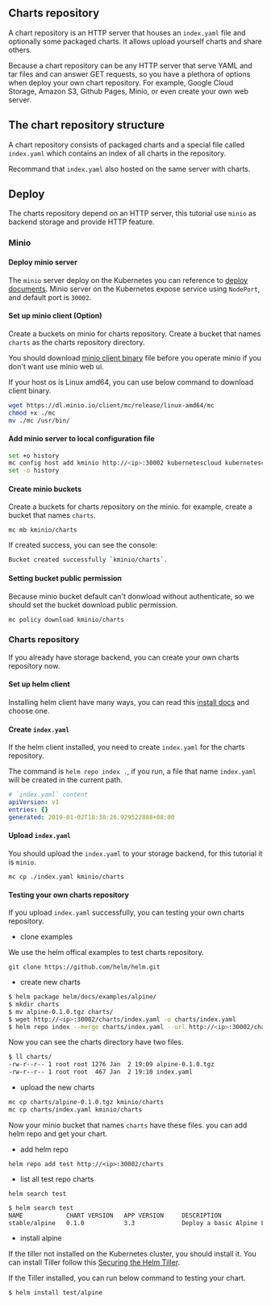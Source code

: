 Charts repository
-------------------------------------

A chart repository is an HTTP server that houses an `index.yaml` file and optionally some packaged charts. It allows upload yourself charts and share others.

Because a chart repository can be any HTTP server that serve YAML and tar files and can answer GET requests, so you have a plethora of options when deploy your own chart repository. For example, Google Cloud Storage, Amazon S3, Github Pages, Minio, or even create your own web server.

## The chart repository structure

A chart repository consists of packaged charts and a special file called `index.yaml` which contains an index of all charts in the repository.

Recommand that `index.yaml` also hosted on the same server with charts.

## Deploy

The charts repository depend on an HTTP server, this tutorial use `minio` as backend storage and provide HTTP feature. 

### Minio

#### Deploy minio server

The `minio` server deploy on the Kubernetes you can reference to [deploy documents](../../minio). Minio server on the Kubernetes expose service using `NodePort`, and default port is `30002`.

#### Set up minio client (Option)

Create a buckets on minio for charts repository. Create a bucket that names `charts` as the charts repository directory.

You should download [minio client binary](https://dl.minio.io/client/mc/release) file before you operate minio if you don't want use minio web ui.

If your host os is Linux amd64, you can use below command to download client binary.

```sh
wget https://dl.minio.io/client/mc/release/linux-amd64/mc
chmod +x ./mc
mv ./mc /usr/bin/
```

#### Add minio server to local configuration file

```sh
set +o history
mc config host add kminio http://<ip>:30002 kubernetescloud kubernetescloudstorage
set -o history
```

#### Create minio buckets

Create a buckets for charts repository on the minio. for example, create a bucket that names `charts`.

`mc mb kminio/charts`

If created success, you can see the console:

```sh
Bucket created successfully `kminio/charts`.
```

#### Setting bucket public permission

Because minio bucket default can't donwload without authenticate, so we should set the bucket download public permission.

`mc policy download kminio/charts`

### Charts repository

If you already have storage backend, you can create your own charts repository now.

#### Set up helm client

Installing helm client have many ways, you can read this [install docs](https://github.com/helm/helm/blob/master/docs/install.md#installing-the-helm-client) and choose one.

#### Create `index.yaml`

If the helm client installed, you need to create `index.yaml` for the charts repository.

The command is `helm repo index .`, if you run, a file that name `index.yaml` will be created in the current path.

```yaml
# `index.yaml` content
apiVersion: v1
entries: {}
generated: 2019-01-02T18:38:26.929522888+08:00
```

#### Upload `index.yaml`

You should upload the `index.yaml` to your storage backend, for this tutorial it is `minio`.

`mc cp ./index.yaml kminio/charts`

#### Testing your own charts repository

If you upload `index.yaml` successfully, you can testing your own charts repository.

- clone examples

We use the helm offical examples to test charts repository.

`git clone https://github.com/helm/helm.git`

- create new charts

```sh
$ helm package helm/docs/examples/alpine/
$ mkdir charts
$ mv alpine-0.1.0.tgz charts/
$ wget http://<ip>:30002/charts/index.yaml -o charts/index.yaml
$ helm repo index --merge charts/index.yaml --url http://<ip>:30002/charts charts/
```

Now you can see the charts directory have two files.

```sh
$ ll charts/
-rw-r--r-- 1 root root 1276 Jan  2 19:09 alpine-0.1.0.tgz
-rw-r--r-- 1 root root  467 Jan  2 19:10 index.yaml
```

- upload the new charts

```sh
mc cp charts/alpine-0.1.0.tgz kminio/charts
mc cp charts/index.yaml kminio/charts
```

Now your minio bucket that names `charts` have these files. you can add helm repo and get your chart.

- add helm repo

`helm repo add test http://<ip>:30002/charts`

- list all test repo charts

`helm search test`

```sh
$ helm search test
NAME            CHART VERSION   APP VERSION     DESCRIPTION
stable/alpine   0.1.0           3.3             Deploy a basic Alpine Linux pod
```

- install alpine

If the tiller not installed on the Kubernetes cluster, you should install it. You can install Tiller follow this [Securing the Helm Tiller](../tiller/README.md).

If the Tiller installed, you can run below command to testing your chart.

```sh
$ helm install test/alpine
```
